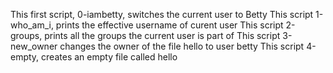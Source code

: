 This first script, 0-iambetty, switches the current user to Betty
This script 1-who_am_i, prints the effective username of curent user
This script 2-groups, prints all the groups the current user is part of
This script 3-new_owner changes the owner of the file hello to user betty
This script 4-empty, creates an empty file called hello
